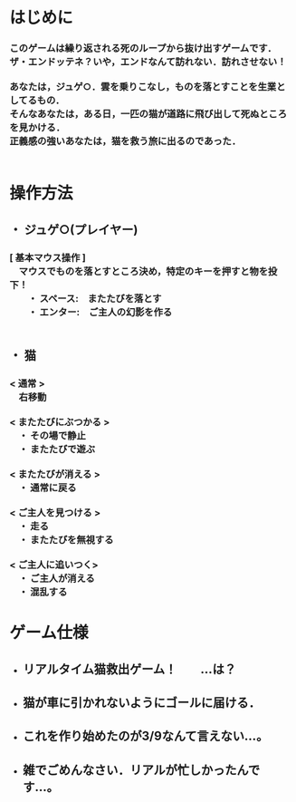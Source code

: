 <link rel="icon" type="image/png" href="images/icon.png">

# はじめに
<h3>このゲームは繰り返される死のループから抜け出すゲームです．<br>
ザ・エンドッテネ？いや，エンドなんて訪れない．訪れさせない！<br>
<br>
あなたは，ジュゲ○．雲を乗りこなし，ものを落とすことを生業としてるもの．<br>
そんなあなたは，ある日，一匹の猫が道路に飛び出して死ぬところを見かける．<br>
正義感の強いあなたは，猫を救う旅に出るのであった．<br>
<br>
</h3>

# 操作方法
<h2>・ ジュゲ○(プレイヤー)</h2>
  <h3>[ 基本マウス操作 ]<br>
  　マウスでものを落とすところ決め，特定のキーを押すと物を投下！<br>
  　　・ スペース:　またたびを落とす<br>
  　　・ エンター:　ご主人の幻影を作る<br>
  <br>

<h2>・ 猫</h2>
  <h3>< 通常 ><br>
  　右移動<br>
  <br>
  < またたびにぶつかる >　<br>
  　・ その場で静止 <br>
  　・ またたびで遊ぶ<br>
  <br>
  < またたびが消える > <br>
  　・ 通常に戻る<br>
  <br>
  < ご主人を見つける > <br>
  　・ 走る<br>
  　・ またたびを無視する<br>
  <br>
  < ご主人に追いつく> <br>
  　・ ご主人が消える<br>
  　・ 混乱する <br>
  </h3>

# ゲーム仕様
- <h2> リアルタイム猫救出ゲーム！　　…は？
- <h2> 猫が車に引かれないようにゴールに届ける．
- <h2> これを作り始めたのが3/9なんて言えない...。
- <h2> 雑でごめんなさい．リアルが忙しかったんです...。

